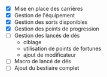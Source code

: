 - [X] Mise en place des carrières
- [X] Gestion de l'équipement
- [X] Gestion des sorts disponibles
- [X] Gestion des points de progression
- [ ] Gestion des lancés de dés
  - ciblage
  - utilisation de points de fortunes
  - ajout de modificateur
- [ ] Macro de lancé de dés
- [ ] Ajout du bestiaire complet